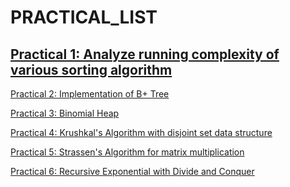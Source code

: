PRACTICAL_LIST
==============
[Practical 1: Analyze running complexity of various sorting algorithm](1.sort/doc/practical1.pdf)
--------------------

[Practical 2: Implementation of B+ Tree](2.bPlusTree/doc/practical2.pdf)

[Practical 3: Binomial Heap](3.binomial_heap/doc/practical3.pdf)

[Practical 4: Krushkal's Algorithm with disjoint set data structure](4.krushkal/doc/krushkal.pdf)

[Practical 5: Strassen's Algorithm for matrix multiplication](5.strassen/doc)

[Practical 6: Recursive Exponential with Divide and Conquer](6.recursiveExponential/doc)